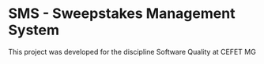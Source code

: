 # SMS - Sweepstakes Management System
This project was developed for the discipline Software Quality at CEFET MG
